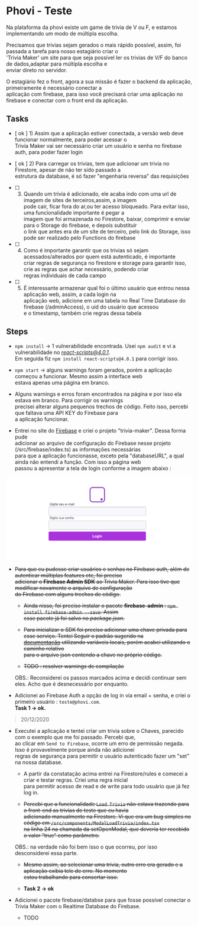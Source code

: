 # Phovi - Teste

Na plataforma da phovi existe um game de trivia de V ou F, e estamos implementando um modo de múltipla escolha.

Precisamos que trivias sejam gerados o mais rápido possível, assim, foi passada a tarefa para nosso estagiário criar o <br>
'Trivia Maker' um site para que seja possível ler os trivias de V/F do banco de dados,adaptar para múltipla escolha e <br>
enviar direto no servidor.

O estagiário fez o front, agora a sua missão é fazer o backend da aplicação, primeiramente é necessário conectar a <br>
aplicação com firebase, para isso você precisará criar uma aplicação no firebase e conectar com o front end da aplicação.


## Tasks

- [ ok ] 1) Assim que a aplicação estiver conectada, a versão web deve funcionar normalmente, para poder acessar o <br>
Trivia Maker vai ser necessário criar um usuário e senha no firebase auth, para poder fazer login

- [ ok ] 2) Para carregar os trivias, tem que adicionar um trivia no Firestore, apesar de não ter sido passado a <br>
estrutura da database, é só fazer "engenharia reversa" das requisições

- [ ] 3) Quando um trivia é adicionado, ele acaba indo com uma url de imagem de sites de terceiros,assim, a imagem <br>
pode cair, ficar fora do ar,ou ter acesso bloqueado. Para evitar isso, uma funcionalidade importante é pegar a <br>
imagem que foi armazenada no Firestore, baixar, comprimir e enviar para o Storage do firebase, e depois substituir <br>
o link que antes era de um site de terceiro, pelo link do Storage, isso pode ser realizado pelo Functions do firebase

- [ ] 4) Como é importante garantir que os trivias só sejam acessados/alterados por quem está autenticado, é importante <br>
criar regras de segurança no firestore e storage para garantir isso, crie as regras que achar necessário, podendo criar<br>
regras individuais de cada campo

- [ ] 5) É interessante armazenar qual foi o último usuário que entrou nessa aplicação web, assim, a cada login na <br>
aplicação web, adicione em uma tabela no Real Time Database do firebase (/adminAccess), o uid do usuário que acessou <br>
e o timestamp, também crie regras dessa tabela


## Steps

- ```npm install``` -> 1 vulnerabilidade encontrada. Usei ```npm audit``` e vi a vulnerabilidade no *react-scripts@4.0.1*.<br>
Em seguida fiz ```npm install react-scripts@4.0.1``` para corrigir isso.

- ```npm start``` -> alguns warnings foram gerados, porém a aplicação começou a funcionar. Mesmo assim a interface web<br>
estava apenas uma página em branco.

- Alguns warnings e erros foram encontrados na página e por isso ela estava em branco. Para corrigir os warnings <br>
precisei alterar alguns pequenos trechos de código. Feito isso, percebi que faltava uma API KEY do Firebase para<br>
a aplicação funcionar.

- Entrei no site do [Firebase](https://firebase.google.com) e criei o projeto "trivia-maker". Dessa forma pude <br>
adicionar ao arquivo de configuração do Firebase nesse projeto (/src/firebase/index.ts) as informações necessárias<br>
para que a aplicação funcionasse, exceto pela "databaseURL", a qual ainda não entendi a função. Com isso a página web<br>
passou a apresentar a tela de login conforme a imagem abaixo :

![tela-inicial](images/tela-inicial-trivia-maker.png)

- ~~Para que eu pudesse criar usuários e senhas no Firebase auth, além de autenticar múltiplas features etc, foi preciso<br>
adicionar o **Firebase Admin SDK** ao Trivia Maker. Para isso tive que modificar novamente o arquivo de configuração<br>
do Firebase com alguns trechos de código.~~

    - ~~Ainda nisso, foi preciso instalar o pacote **firebase-admin** : ```npm install firebase-admin --save```. Assim <br>
    esse pacote já foi salvo no *package.json*.~~

    - ~~Para inicializar o SDK foi preciso adicionar uma chave privada para esse serviço. Tentei Seguir o padrão sugerido na<br>
    [documentação](https://firebase.google.com/docs/admin/setup?authuser=0#initialize-sdk) utilizando variáveis locais, porém acabei utilizando o caminho relativo<br>
    para o arquivo json contendo a chave no próprio código.~~

    - ~~TODO : resolver warnings de compilação~~

    OBS.: Reconsiderei os passos marcados acima e decidi continuar sem eles. Acho que é desnecessário por enquanto.

- Adicionei ao Firebase Auth a opção de log in via email + senha, e criei o primeiro usuário : ```teste@phovi.com```.<br>
**Task 1 -> ok.**

> 20/12/2020

- Executei a aplicação e tentei criar um trivia sobre o Chaves, parecido com o exemplo que me foi passado. Percebi que,<br>
ao clicar em ```Send to Firebase```, ocorre um erro de permissão negada. Isso é provavelmente porque ainda não adicionei<br>
regras de segurança para permitir o usuário autenticado fazer um "set" na nossa database.

    - A partir da constatação acima entrei na Firestore/rules e comecei a criar e testar regras. Criei uma regra inicial <br>
    para permitir acesso de read e de write para todo usuário que já fez log in.

    - ~~Percebi que a funcionalidade ```Load Trivia``` não estava trazendo para o front-end as trivias de teste que eu havia<br>
    adicionado manualmente na Firestore. Vi que era um bug simples no código em ```/src/components/ModalLoadTrivia/index.tsx```<br>
    na linha 24 na chamada da setOpenModal, que deveria ter recebido o valor "true" como parâmetro.~~

    OBS.: na verdade não foi bem isso o que ocorreu, por isso desconsiderei essa parte.

    - ~~Mesmo assim, ao selecionar uma trivia, outro erro era gerado e a aplicação exibia tele de erro. No momento <br>
    estou trabalhando para consertar isso.~~

    - **Task 2 -> ok**

- Adicionei o pacote firebase/databse para que fosse possível conectar o Trivia Maker com o Realtime Database do Firebase.

    - TODO